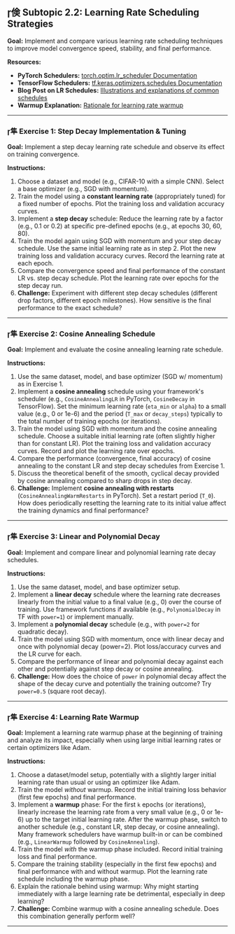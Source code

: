 ## 倹 Subtopic 2.2: Learning Rate Scheduling Strategies

**Goal:** Implement and compare various learning rate scheduling techniques to improve model convergence speed, stability, and final performance.

**Resources:**

* **PyTorch Schedulers:** [torch.optim.lr_scheduler Documentation](https://pytorch.org/docs/stable/optim.lr_scheduler.html)
* **TensorFlow Schedulers:** [tf.keras.optimizers.schedules Documentation](https://www.tensorflow.org/api_docs/python/tf/keras/optimizers/schedules)
* **Blog Post on LR Schedules:** [Illustrations and explanations of common schedules](https://www.jeremyjordan.me/learning-rate-schedulers/)
* **Warmup Explanation:** [Rationale for learning rate warmup](https://towardsdatascience.com/learning-rate-warm-up-for-maintaining-forward-momentum-8995670f493)

---

### 隼 **Exercise 1: Step Decay Implementation & Tuning**

**Goal:** Implement a step decay learning rate schedule and observe its effect on training convergence.

**Instructions:**

1.  Choose a dataset and model (e.g., CIFAR-10 with a simple CNN). Select a base optimizer (e.g., SGD with momentum).
2.  Train the model using a **constant learning rate** (appropriately tuned) for a fixed number of epochs. Plot the training loss and validation accuracy curves.
3.  Implement a **step decay** schedule: Reduce the learning rate by a factor (e.g., 0.1 or 0.2) at specific pre-defined epochs (e.g., at epochs 30, 60, 80).
4.  Train the model again using SGD with momentum and your step decay schedule. Use the same initial learning rate as in step 2. Plot the new training loss and validation accuracy curves. Record the learning rate at each epoch.
5.  Compare the convergence speed and final performance of the constant LR vs. step decay schedule. Plot the learning rate over epochs for the step decay run.
6.  **Challenge:** Experiment with different step decay schedules (different drop factors, different epoch milestones). How sensitive is the final performance to the exact schedule?

---

### 隼 **Exercise 2: Cosine Annealing Schedule**

**Goal:** Implement and evaluate the cosine annealing learning rate schedule.

**Instructions:**

1.  Use the same dataset, model, and base optimizer (SGD w/ momentum) as in Exercise 1.
2.  Implement a **cosine annealing** schedule using your framework's scheduler (e.g., `CosineAnnealingLR` in PyTorch, `CosineDecay` in TensorFlow). Set the minimum learning rate (`eta_min` or `alpha`) to a small value (e.g., 0 or 1e-6) and the period (`T_max` or `decay_steps`) typically to the total number of training epochs (or iterations).
3.  Train the model using SGD with momentum and the cosine annealing schedule. Choose a suitable initial learning rate (often slightly higher than for constant LR). Plot the training loss and validation accuracy curves. Record and plot the learning rate over epochs.
4.  Compare the performance (convergence, final accuracy) of cosine annealing to the constant LR and step decay schedules from Exercise 1.
5.  Discuss the theoretical benefit of the smooth, cyclical decay provided by cosine annealing compared to sharp drops in step decay.
6.  **Challenge:** Implement **cosine annealing with restarts** (`CosineAnnealingWarmRestarts` in PyTorch). Set a restart period (`T_0`). How does periodically resetting the learning rate to its initial value affect the training dynamics and final performance?

---

### 隼 **Exercise 3: Linear and Polynomial Decay**

**Goal:** Implement and compare linear and polynomial learning rate decay schedules.

**Instructions:**

1.  Use the same dataset, model, and base optimizer setup.
2.  Implement a **linear decay** schedule where the learning rate decreases linearly from the initial value to a final value (e.g., 0) over the course of training. Use framework functions if available (e.g., `PolynomialDecay` in TF with `power=1`) or implement manually.
3.  Implement a **polynomial decay** schedule (e.g., with `power=2` for quadratic decay).
4.  Train the model using SGD with momentum, once with linear decay and once with polynomial decay (power=2). Plot loss/accuracy curves and the LR curve for each.
5.  Compare the performance of linear and polynomial decay against each other and potentially against step decay or cosine annealing.
6.  **Challenge:** How does the choice of `power` in polynomial decay affect the shape of the decay curve and potentially the training outcome? Try `power=0.5` (square root decay).

---

### 隼 **Exercise 4: Learning Rate Warmup**

**Goal:** Implement a learning rate warmup phase at the beginning of training and analyze its impact, especially when using large initial learning rates or certain optimizers like Adam.

**Instructions:**

1.  Choose a dataset/model setup, potentially with a slightly larger initial learning rate than usual or using an optimizer like Adam.
2.  Train the model *without* warmup. Record the initial training loss behavior (first few epochs) and final performance.
3.  Implement a **warmup** phase: For the first `k` epochs (or iterations), linearly increase the learning rate from a very small value (e.g., 0 or 1e-6) up to the target initial learning rate. After the warmup phase, switch to another schedule (e.g., constant LR, step decay, or cosine annealing). Many framework schedulers have warmup built-in or can be combined (e.g., `LinearWarmup` followed by `CosineAnnealing`).
4.  Train the model *with* the warmup phase included. Record initial training loss and final performance.
5.  Compare the training stability (especially in the first few epochs) and final performance with and without warmup. Plot the learning rate schedule including the warmup phase.
6.  Explain the rationale behind using warmup: Why might starting immediately with a large learning rate be detrimental, especially in deep learning?
7.  **Challenge:** Combine warmup with a cosine annealing schedule. Does this combination generally perform well?

---
